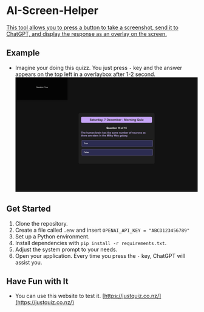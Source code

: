 # AI-Screen-Helper

[This tool allows you to press a button to take a screenshot, send it to ChatGPT, and display the response as an overlay on the screen.](https://justquiz.co.nz/)


## Example
- Imagine your doing this quizz. You just press `-` key and the answer appears on the top left in a overlaybox after 1-2 second.
![Example Screenshot](example.png)

## Get Started

1. Clone the repository.
2. Create a file called `.env` and insert `OPENAI_API_KEY = "ABCD123456789"`
3. Set up a Python environment.
4. Install dependencies with `pip install -r requirements.txt`.
5. Adjust the system prompt to your needs.
6. Open your application. Every time you press the `-` key, ChatGPT will assist you.

## Have Fun with It
- You can use this website to test it. [https://justquiz.co.nz/](https://justquiz.co.nz/)
